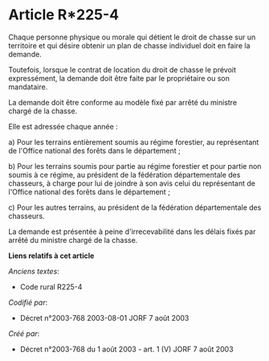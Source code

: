 # Article R*225-4

Chaque personne physique ou morale qui détient le droit de chasse sur un territoire et qui désire obtenir un plan de chasse
individuel doit en faire la demande.

Toutefois, lorsque le contrat de location du droit de chasse le prévoit expressément, la demande doit être faite par le
propriétaire ou son mandataire.

La demande doit être conforme au modèle fixé par arrêté du ministre chargé de la chasse.

Elle est adressée chaque année :

a) Pour les terrains entièrement soumis au régime forestier, au représentant  de l'Office national des forêts dans le
département ;

b) Pour les terrains soumis pour partie au régime forestier et pour partie non soumis à ce régime, au président de la
fédération départementale des chasseurs, à charge pour lui de joindre à son avis celui du représentant de l'Office national
des forêts dans le département ;

c) Pour les autres terrains, au président de la fédération départementale des chasseurs.

La demande est présentée à peine d'irrecevabilité dans les délais fixés par arrêté du ministre chargé de la chasse.

**Liens relatifs à cet article**

_Anciens textes_:

  - Code rural R225-4

_Codifié par_:

  - Décret n°2003-768 2003-08-01 JORF 7 août 2003

_Créé par_:

  - Décret n°2003-768 du 1 août 2003 - art. 1 (V) JORF 7 août 2003
